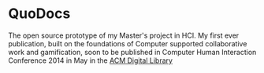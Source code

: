 QuoDocs
=======

The open source prototype of my Master's project in HCI. My first ever publication, built on the foundations of 
Computer supported collaborative work and gamification, soon to be published in Computer Human Interaction Conference 2014 in May in the [ACM Digital Library](http://dx.doi.org/10.1145/2559206.2581263)
